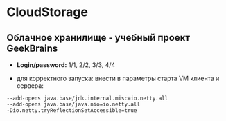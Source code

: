 # CloudStorage
## Облачное хранилище  - учебный проект GeekBrains

- **Login/password:** 1/1, 2/2, 3/3, 4/4

- для корректного запуска: внести в параметры старта VM клиента и сервера:
```
--add-opens java.base/jdk.internal.misc=io.netty.all
--add-opens java.base/java.nio=io.netty.all
-Dio.netty.tryReflectionSetAccessible=true
```
